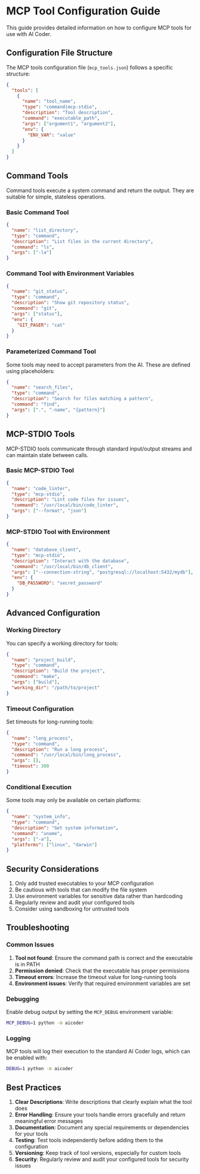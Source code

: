 # MCP Tool Configuration Guide

This guide provides detailed information on how to configure MCP tools for use with AI Coder.

## Configuration File Structure

The MCP tools configuration file (`mcp_tools.json`) follows a specific structure:

```json
{
  "tools": [
    {
      "name": "tool_name",
      "type": "command|mcp-stdio",
      "description": "Tool description",
      "command": "executable_path",
      "args": ["argument1", "argument2"],
      "env": {
        "ENV_VAR": "value"
      }
    }
  ]
}
```

## Command Tools

Command tools execute a system command and return the output. They are suitable for simple, stateless operations.

### Basic Command Tool

```json
{
  "name": "list_directory",
  "type": "command",
  "description": "List files in the current directory",
  "command": "ls",
  "args": ["-la"]
}
```

### Command Tool with Environment Variables

```json
{
  "name": "git_status",
  "type": "command",
  "description": "Show git repository status",
  "command": "git",
  "args": ["status"],
  "env": {
    "GIT_PAGER": "cat"
  }
}
```

### Parameterized Command Tool

Some tools may need to accept parameters from the AI. These are defined using placeholders:

```json
{
  "name": "search_files",
  "type": "command",
  "description": "Search for files matching a pattern",
  "command": "find",
  "args": [".", "-name", "{pattern}"]
}
```

## MCP-STDIO Tools

MCP-STDIO tools communicate through standard input/output streams and can maintain state between calls.

### Basic MCP-STDIO Tool

```json
{
  "name": "code_linter",
  "type": "mcp-stdio",
  "description": "Lint code files for issues",
  "command": "/usr/local/bin/code_linter",
  "args": ["--format", "json"]
}
```

### MCP-STDIO Tool with Environment

```json
{
  "name": "database_client",
  "type": "mcp-stdio",
  "description": "Interact with the database",
  "command": "/usr/local/bin/db_client",
  "args": ["--connection-string", "postgresql://localhost:5432/mydb"],
  "env": {
    "DB_PASSWORD": "secret_password"
  }
}
```

## Advanced Configuration

### Working Directory

You can specify a working directory for tools:

```json
{
  "name": "project_build",
  "type": "command",
  "description": "Build the project",
  "command": "make",
  "args": ["build"],
  "working_dir": "/path/to/project"
}
```

### Timeout Configuration

Set timeouts for long-running tools:

```json
{
  "name": "long_process",
  "type": "command",
  "description": "Run a long process",
  "command": "/usr/local/bin/long_process",
  "args": [],
  "timeout": 300
}
```

### Conditional Execution

Some tools may only be available on certain platforms:

```json
{
  "name": "system_info",
  "type": "command",
  "description": "Get system information",
  "command": "uname",
  "args": ["-a"],
  "platforms": ["linux", "darwin"]
}
```

## Security Considerations

1. Only add trusted executables to your MCP configuration
2. Be cautious with tools that can modify the file system
3. Use environment variables for sensitive data rather than hardcoding
4. Regularly review and audit your configured tools
5. Consider using sandboxing for untrusted tools

## Troubleshooting

### Common Issues

1. **Tool not found**: Ensure the command path is correct and the executable is in PATH
2. **Permission denied**: Check that the executable has proper permissions
3. **Timeout errors**: Increase the timeout value for long-running tools
4. **Environment issues**: Verify that required environment variables are set

### Debugging

Enable debug output by setting the `MCP_DEBUG` environment variable:

```bash
MCP_DEBUG=1 python -m aicoder
```

### Logging

MCP tools will log their execution to the standard AI Coder logs, which can be enabled with:

```bash
DEBUG=1 python -m aicoder
```

## Best Practices

1. **Clear Descriptions**: Write descriptions that clearly explain what the tool does
2. **Error Handling**: Ensure your tools handle errors gracefully and return meaningful error messages
3. **Documentation**: Document any special requirements or dependencies for your tools
4. **Testing**: Test tools independently before adding them to the configuration
5. **Versioning**: Keep track of tool versions, especially for custom tools
6. **Security**: Regularly review and audit your configured tools for security issues